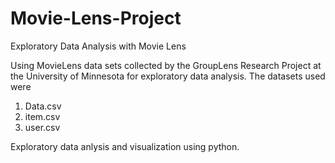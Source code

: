# Movie-Lens-Project
Exploratory Data Analysis with Movie Lens

Using MovieLens data sets collected by the GroupLens Research Project at the University of Minnesota for exploratory data analysis. The datasets used were 
1. Data.csv
2. item.csv
3. user.csv

Exploratory data anlysis and visualization using python.
